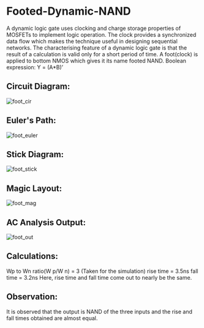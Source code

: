 # Footed-Dynamic-NAND
A dynamic logic gate uses clocking and charge storage properties of MOSFETs to implement
logic operation. The clock provides a synchronized data flow which makes the technique useful
in designing sequential networks. The characterising feature of a dynamic logic gate is that the
result of a calculation is valid only for a short period of time. A foot(clock) is applied to bottom
NMOS which gives it its name footed NAND.
Boolean expression: Y = (A*B)’

## Circuit Diagram:
![foot_cir](https://user-images.githubusercontent.com/108890713/219371965-0dad36ba-bcf3-4db0-b383-87cb863f7e5e.jpeg)

## Euler's Path:
![foot_euler](https://user-images.githubusercontent.com/108890713/219372119-1c7ebc43-e270-4147-b91c-f31df718c053.jpeg)

## Stick Diagram:
![foot_stick](https://user-images.githubusercontent.com/108890713/219372206-81f44137-ad4e-4848-b34f-a40c55b0e7d9.jpeg)

## Magic Layout:
![foot_mag](https://user-images.githubusercontent.com/108890713/219372321-146266b9-aaf8-4680-95a4-d0944d57c37d.png)

## AC Analysis Output:
![foot_out](https://user-images.githubusercontent.com/108890713/219372441-c809ffa3-8a10-470d-9049-0c7b7d2bcc4c.png)

## Calculations:
Wp to Wn ratio(W p/W n) = 3 (Taken for the simulation)
rise time = 3.5ns
fall time = 3.2ns
Here, rise time and fall time come out to nearly be the same.

## Observation:
It is observed that the output is NAND of the three inputs and the rise and fall times obtained
are almost equal.
